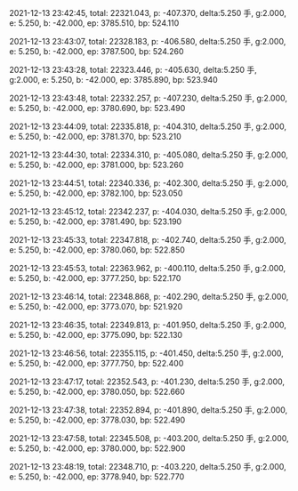 2021-12-13 23:42:45, total: 22321.043, p: -407.370, delta:5.250 手, g:2.000, e: 5.250, b: -42.000, ep: 3785.510, bp: 524.110

2021-12-13 23:43:07, total: 22328.183, p: -406.580, delta:5.250 手, g:2.000, e: 5.250, b: -42.000, ep: 3787.500, bp: 524.260

2021-12-13 23:43:28, total: 22323.446, p: -405.630, delta:5.250 手, g:2.000, e: 5.250, b: -42.000, ep: 3785.890, bp: 523.940

2021-12-13 23:43:48, total: 22332.257, p: -407.230, delta:5.250 手, g:2.000, e: 5.250, b: -42.000, ep: 3780.690, bp: 523.490

2021-12-13 23:44:09, total: 22335.818, p: -404.310, delta:5.250 手, g:2.000, e: 5.250, b: -42.000, ep: 3781.370, bp: 523.210

2021-12-13 23:44:30, total: 22334.310, p: -405.080, delta:5.250 手, g:2.000, e: 5.250, b: -42.000, ep: 3781.000, bp: 523.260

2021-12-13 23:44:51, total: 22340.336, p: -402.300, delta:5.250 手, g:2.000, e: 5.250, b: -42.000, ep: 3782.100, bp: 523.050

2021-12-13 23:45:12, total: 22342.237, p: -404.030, delta:5.250 手, g:2.000, e: 5.250, b: -42.000, ep: 3781.490, bp: 523.190

2021-12-13 23:45:33, total: 22347.818, p: -402.740, delta:5.250 手, g:2.000, e: 5.250, b: -42.000, ep: 3780.060, bp: 522.850

2021-12-13 23:45:53, total: 22363.962, p: -400.110, delta:5.250 手, g:2.000, e: 5.250, b: -42.000, ep: 3777.250, bp: 522.170

2021-12-13 23:46:14, total: 22348.868, p: -402.290, delta:5.250 手, g:2.000, e: 5.250, b: -42.000, ep: 3773.070, bp: 521.920

2021-12-13 23:46:35, total: 22349.813, p: -401.950, delta:5.250 手, g:2.000, e: 5.250, b: -42.000, ep: 3775.090, bp: 522.130

2021-12-13 23:46:56, total: 22355.115, p: -401.450, delta:5.250 手, g:2.000, e: 5.250, b: -42.000, ep: 3777.750, bp: 522.400

2021-12-13 23:47:17, total: 22352.543, p: -401.230, delta:5.250 手, g:2.000, e: 5.250, b: -42.000, ep: 3780.050, bp: 522.660

2021-12-13 23:47:38, total: 22352.894, p: -401.890, delta:5.250 手, g:2.000, e: 5.250, b: -42.000, ep: 3778.030, bp: 522.490

2021-12-13 23:47:58, total: 22345.508, p: -403.200, delta:5.250 手, g:2.000, e: 5.250, b: -42.000, ep: 3780.000, bp: 522.900

2021-12-13 23:48:19, total: 22348.710, p: -403.220, delta:5.250 手, g:2.000, e: 5.250, b: -42.000, ep: 3778.940, bp: 522.770
